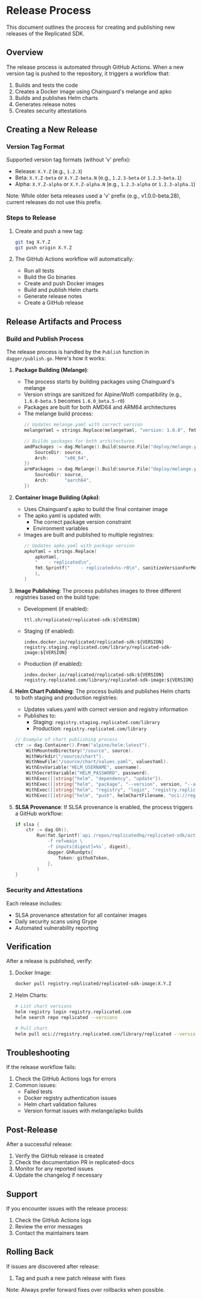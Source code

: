 # Release Process

This document outlines the process for creating and publishing new releases of the Replicated SDK.

## Overview

The release process is automated through GitHub Actions. When a new version tag is pushed to the repository, it triggers a workflow that:
1. Builds and tests the code
2. Creates a Docker image using Chainguard's melange and apko
3. Builds and publishes Helm charts
4. Generates release notes
5. Creates security attestations

## Creating a New Release

### Version Tag Format

Supported version tag formats (without 'v' prefix):
- Release: `X.Y.Z` (e.g., `1.2.3`)
- Beta: `X.Y.Z-beta` or `X.Y.Z-beta.N` (e.g., `1.2.3-beta` or `1.2.3-beta.1`)
- Alpha: `X.Y.Z-alpha` or `X.Y.Z-alpha.N` (e.g., `1.2.3-alpha` or `1.2.3-alpha.1`)

Note: While older beta releases used a 'v' prefix (e.g., v1.0.0-beta.28), current releases do not use this prefix.

### Steps to Release

1. Create and push a new tag:
   ```bash
   git tag X.Y.Z
   git push origin X.Y.Z
   ```

2. The GitHub Actions workflow will automatically:
   - Run all tests
   - Build the Go binaries
   - Create and push Docker images
   - Build and publish Helm charts
   - Generate release notes
   - Create a GitHub release

## Release Artifacts and Process

### Build and Publish Process

The release process is handled by the `Publish` function in `dagger/publish.go`. Here's how it works:

1. **Package Building (Melange)**:
   - The process starts by building packages using Chainguard's melange
   - Version strings are sanitized for Alpine/Wolfi compatibility (e.g., `1.6.0-beta.5` becomes `1.6.0_beta.5-r0`)
   - Packages are built for both AMD64 and ARM64 architectures
   - The melange build process:
     ```go
     // Updates melange.yaml with correct version
     melangeYaml = strings.Replace(melangeYaml, "version: 1.0.0", fmt.Sprintf("version: %s", packageVersion), 1)
     
     // Builds packages for both architectures
     amdPackages := dag.Melange().Build(source.File("deploy/melange.yaml"), dagger.MelangeBuildOpts{
         SourceDir: source,
         Arch:      "x86_64",
     })
     armPackages := dag.Melange().Build(source.File("deploy/melange.yaml"), dagger.MelangeBuildOpts{
         SourceDir: source,
         Arch:      "aarch64",
     })
     ```

2. **Container Image Building (Apko)**:
   - Uses Chainguard's apko to build the final container image
   - The apko.yaml is updated with:
     - The correct package version constraint
     - Environment variables
   - Images are built and published to multiple registries:
     ```go
     // Updates apko.yaml with package version
     apkoYaml = strings.Replace(
         apkoYaml,
         "    - replicated\n",
         fmt.Sprintf("    - replicated=%s-r0\n", sanitizeVersionForMelange(version)),
         1,
     )
     ```

3. **Image Publishing**:
   The process publishes images to three different registries based on the build type:
   - Development (if enabled):
     ```
     ttl.sh/replicated/replicated-sdk:${VERSION}
     ```
   - Staging (if enabled):
     ```
     index.docker.io/replicated/replicated-sdk:${VERSION}
     registry.staging.replicated.com/library/replicated-sdk-image:${VERSION}
     ```
   - Production (if enabled):
     ```
     index.docker.io/replicated/replicated-sdk:${VERSION}
     registry.replicated.com/library/replicated-sdk-image:${VERSION}
     ```

4. **Helm Chart Publishing**:
   The process builds and publishes Helm charts to both staging and production registries:
   - Updates values.yaml with correct version and registry information
   - Publishes to:
     - Staging: `registry.staging.replicated.com/library`
     - Production: `registry.replicated.com/library`
   ```go
   // Example of chart publishing process
   ctr := dag.Container().From("alpine/helm:latest").
       WithMountedDirectory("/source", source).
       WithWorkdir("/source/chart").
       WithNewFile("/source/chart/values.yaml", valuesYaml).
       WithEnvVariable("HELM_USERNAME", username).
       WithSecretVariable("HELM_PASSWORD", password).
       WithExec([]string{"helm", "dependency", "update"}).
       WithExec([]string{"helm", "package", "--version", version, "--app-version", version, "."}).
       WithExec([]string{"helm", "registry", "login", "registry.replicated.com", "--username", username, "--password", password}).
       WithExec([]string{"helm", "push", helmChartFilename, "oci://registry.replicated.com/library"})
   ```

5. **SLSA Provenance**:
   If SLSA provenance is enabled, the process triggers a GitHub workflow:
   ```go
   if slsa {
       ctr := dag.Gh().
           Run(fmt.Sprintf(`api /repos/replicatedhq/replicated-sdk/actions/workflows/slsa.yml/dispatches \
               -f ref=main \
               -f inputs[digest]=%s`, digest),
               dagger.GhRunOpts{
                   Token: githubToken,
               },
           )
   }
   ```

### Security and Attestations

Each release includes:
- SLSA provenance attestation for all container images
- Daily security scans using Grype
- Automated vulnerability reporting

## Verification

After a release is published, verify:

1. Docker Image:
   ```bash
   docker pull registry.replicated/replicated-sdk-image:X.Y.Z
   ```

2. Helm Charts:
   ```bash
   # List chart versions
   helm registry login registry.replicated.com
   helm search repo replicated --versions
   
   # Pull chart
   helm pull oci://registry.replicated.com/library/replicated --version X.Y.Z
   ```

## Troubleshooting

If the release workflow fails:

1. Check the GitHub Actions logs for errors
2. Common issues:
   - Failed tests
   - Docker registry authentication issues
   - Helm chart validation failures
   - Version format issues with melange/apko builds

## Post-Release

After a successful release:

1. Verify the GitHub release is created
2. Check the documentation PR in replicated-docs
3. Monitor for any reported issues
4. Update the changelog if necessary

## Support

If you encounter issues with the release process:
1. Check the GitHub Actions logs
2. Review the error messages
3. Contact the maintainers team

## Rolling Back

If issues are discovered after release:

1. Tag and push a new patch release with fixes


Note: Always prefer forward fixes over rollbacks when possible.
